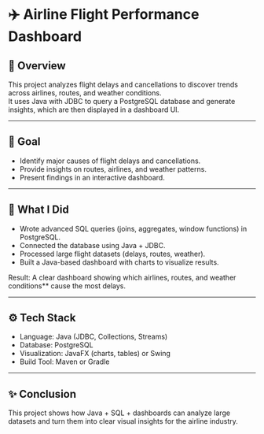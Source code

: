 # ✈️ Airline Flight Performance Dashboard

## 📌 Overview
This project analyzes flight delays and cancellations to discover trends across airlines, routes, and weather conditions.  
It uses Java with JDBC to query a PostgreSQL database and generate insights, which are then displayed in a dashboard UI.

---

## 🎯 Goal
- Identify major causes of flight delays and cancellations.  
- Provide insights on routes, airlines, and weather patterns.  
- Present findings in an interactive dashboard.

---

## 🚀 What I Did
- Wrote advanced SQL queries (joins, aggregates, window functions) in PostgreSQL.  
- Connected the database using Java + JDBC.  
- Processed large flight datasets (delays, routes, weather).  
- Built a Java-based dashboard with charts to visualize results.  

Result: A clear dashboard showing which airlines, routes, and weather conditions** cause the most delays.

---

## ⚙️ Tech Stack
- Language: Java (JDBC, Collections, Streams)  
- Database: PostgreSQL  
- Visualization: JavaFX (charts, tables) or Swing  
- Build Tool: Maven or Gradle  

---

## ✨ Conclusion

This project shows how Java + SQL + dashboards can analyze large datasets and turn them into clear visual insights for the airline industry.

